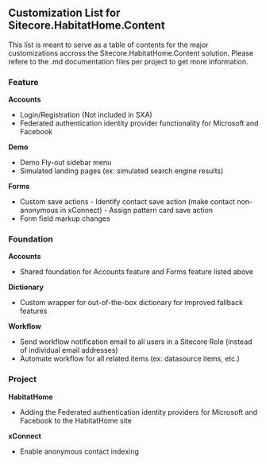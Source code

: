 ## Customization List for Sitecore.HabitatHome.Content

This list is meant to serve as a table of contents for the major customizations accross the Sitecore.HabitatHome.Content solution. Please refere to the .md documentation files per project to get more information.


### Feature

**Accounts**
-	Login/Registration (Not included in SXA)
-	Federated authentication identity provider functionality for Microsoft and Facebook

**Demo**
-	Demo Fly-out sidebar menu
-	Simulated landing pages (ex: simulated search engine results)

**Forms**
-	Custom save actions
        - Identify contact save action (make contact non-anonymous in xConnect)
        - Assign pattern card save action
-	Form field markup changes

### Foundation

**Accounts**
-	Shared foundation for Accounts feature and Forms feature listed above

**Dictionary**
-	Custom wrapper for out-of-the-box dictionary for improved fallback features

**Workflow**
-	Send workflow notification email to all users in a Sitecore Role (instead of individual email addresses)
-	Automate workflow for all related items (ex: datasource items, etc.)

### Project

**HabitatHome**
-	Adding the Federated authentication identity providers for Microsoft and Facebook to the HabitatHome site

**xConnect**
-	Enable anonymous contact indexing